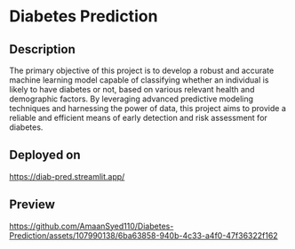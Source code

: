# Diabetes Prediction
## Description
The primary objective of this project is to develop a robust and accurate machine learning model capable of classifying whether an individual is likely to have diabetes or not, based on various relevant health and demographic factors. By leveraging advanced predictive modeling techniques and harnessing the power of data, this project aims to provide a reliable and efficient means of early detection and risk assessment for diabetes.
## Deployed on
https://diab-pred.streamlit.app/
## Preview
https://github.com/AmaanSyed110/Diabetes-Prediction/assets/107990138/6ba63858-940b-4c33-a4f0-47f36322f162


